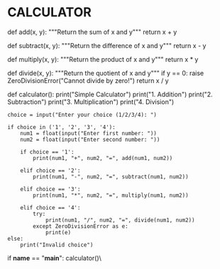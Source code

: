 # CALCULATOR
def add(x, y):
    """Return the sum of x and y"""
    return x + y

def subtract(x, y):
    """Return the difference of x and y"""
    return x - y

def multiply(x, y):
    """Return the product of x and y"""
    return x * y

def divide(x, y):
    """Return the quotient of x and y"""
    if y == 0:
        raise ZeroDivisionError("Cannot divide by zero!")
    return x / y

def calculator():
    print("Simple Calculator")
    print("1. Addition")
    print("2. Subtraction")
    print("3. Multiplication")
    print("4. Division")

    choice = input("Enter your choice (1/2/3/4): ")

    if choice in ('1', '2', '3', '4'):
        num1 = float(input("Enter first number: "))
        num2 = float(input("Enter second number: "))

        if choice == '1':
            print(num1, "+", num2, "=", add(num1, num2))

        elif choice == '2':
            print(num1, "-", num2, "=", subtract(num1, num2))

        elif choice == '3':
            print(num1, "*", num2, "=", multiply(num1, num2))

        elif choice == '4':
            try:
                print(num1, "/", num2, "=", divide(num1, num2))
            except ZeroDivisionError as e:
                print(e)
    else:
        print("Invalid choice")

if __name__ == "__main__":
    calculator()\
